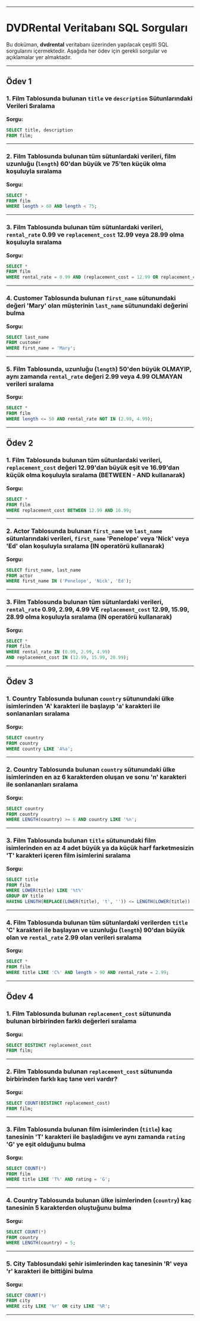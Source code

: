 
---

# **DVDRental Veritabanı SQL Sorguları**

Bu doküman, **dvdrental** veritabanı üzerinden yapılacak çeşitli SQL sorgularını içermektedir. Aşağıda her ödev için gerekli sorgular ve açıklamalar yer almaktadır.

---

## **Ödev 1**

### 1. Film Tablosunda bulunan `title` ve `description` Sütunlarındaki Verileri Sıralama

**Sorgu:**
```sql
SELECT title, description
FROM film;
```

---

### 2. Film Tablosunda bulunan tüm sütunlardaki verileri, film uzunluğu (`length`) 60'dan büyük ve 75'ten küçük olma koşuluyla sıralama

**Sorgu:**
```sql
SELECT *
FROM film
WHERE length > 60 AND length < 75;
```

---

### 3. Film Tablosunda bulunan tüm sütunlardaki verileri, `rental_rate` 0.99 ve `replacement_cost` 12.99 veya 28.99 olma koşuluyla sıralama

**Sorgu:**
```sql
SELECT *
FROM film
WHERE rental_rate = 0.99 AND (replacement_cost = 12.99 OR replacement_cost = 28.99);
```

---

### 4. Customer Tablosunda bulunan `first_name` sütunundaki değeri 'Mary' olan müşterinin `last_name` sütunundaki değerini bulma

**Sorgu:**
```sql
SELECT last_name
FROM customer
WHERE first_name = 'Mary';
```

---

### 5. Film Tablosunda, uzunluğu (`length`) 50'den büyük OLMAYIP, aynı zamanda `rental_rate` değeri 2.99 veya 4.99 OLMAYAN verileri sıralama

**Sorgu:**
```sql
SELECT *
FROM film
WHERE length <= 50 AND rental_rate NOT IN (2.99, 4.99);
```

---

## **Ödev 2**

### 1. Film Tablosunda bulunan tüm sütunlardaki verileri, `replacement_cost` değeri 12.99'dan büyük eşit ve 16.99'dan küçük olma koşuluyla sıralama (BETWEEN - AND kullanarak)

**Sorgu:**
```sql
SELECT *
FROM film
WHERE replacement_cost BETWEEN 12.99 AND 16.99;
```

---

### 2. Actor Tablosunda bulunan `first_name` ve `last_name` sütunlarındaki verileri, `first_name` 'Penelope' veya 'Nick' veya 'Ed' olan koşuluyla sıralama (IN operatörü kullanarak)

**Sorgu:**
```sql
SELECT first_name, last_name
FROM actor
WHERE first_name IN ('Penelope', 'Nick', 'Ed');
```

---

### 3. Film Tablosunda bulunan tüm sütunlardaki verileri, `rental_rate` 0.99, 2.99, 4.99 VE `replacement_cost` 12.99, 15.99, 28.99 olma koşuluyla sıralama (IN operatörü kullanarak)

**Sorgu:**
```sql
SELECT *
FROM film
WHERE rental_rate IN (0.99, 2.99, 4.99)
AND replacement_cost IN (12.99, 15.99, 28.99);
```

---

## **Ödev 3**

### 1. Country Tablosunda bulunan `country` sütunundaki ülke isimlerinden 'A' karakteri ile başlayıp 'a' karakteri ile sonlananları sıralama

**Sorgu:**
```sql
SELECT country
FROM country
WHERE country LIKE 'A%a';
```

---

### 2. Country Tablosunda bulunan `country` sütunundaki ülke isimlerinden en az 6 karakterden oluşan ve sonu 'n' karakteri ile sonlananları sıralama

**Sorgu:**
```sql
SELECT country
FROM country
WHERE LENGTH(country) >= 6 AND country LIKE '%n';
```

---

### 3. Film Tablosunda bulunan `title` sütunundaki film isimlerinden en az 4 adet büyük ya da küçük harf farketmesizin 'T' karakteri içeren film isimlerini sıralama

**Sorgu:**
```sql
SELECT title
FROM film
WHERE LOWER(title) LIKE '%t%' 
GROUP BY title
HAVING LENGTH(REPLACE(LOWER(title), 't', '')) <= LENGTH(LOWER(title)) - 4;
```

---

### 4. Film Tablosunda bulunan tüm sütunlardaki verilerden `title` 'C' karakteri ile başlayan ve uzunluğu (`length`) 90'dan büyük olan ve `rental_rate` 2.99 olan verileri sıralama

**Sorgu:**
```sql
SELECT *
FROM film
WHERE title LIKE 'C%' AND length > 90 AND rental_rate = 2.99;
```

---

## **Ödev 4**

### 1. Film Tablosunda bulunan `replacement_cost` sütununda bulunan birbirinden farklı değerleri sıralama

**Sorgu:**
```sql
SELECT DISTINCT replacement_cost
FROM film;
```

---

### 2. Film Tablosunda bulunan `replacement_cost` sütununda birbirinden farklı kaç tane veri vardır?

**Sorgu:**
```sql
SELECT COUNT(DISTINCT replacement_cost)
FROM film;
```

---

### 3. Film Tablosunda bulunan film isimlerinden (`title`) kaç tanesinin 'T' karakteri ile başladığını ve aynı zamanda `rating` 'G' ye eşit olduğunu bulma

**Sorgu:**
```sql
SELECT COUNT(*)
FROM film
WHERE title LIKE 'T%' AND rating = 'G';
```

---

### 4. Country Tablosunda bulunan ülke isimlerinden (`country`) kaç tanesinin 5 karakterden oluştuğunu bulma

**Sorgu:**
```sql
SELECT COUNT(*)
FROM country
WHERE LENGTH(country) = 5;
```

---

### 5. City Tablosundaki şehir isimlerinden kaç tanesinin 'R' veya 'r' karakteri ile bittiğini bulma

**Sorgu:**
```sql
SELECT COUNT(*)
FROM city
WHERE city LIKE '%r' OR city LIKE '%R';
```

---


